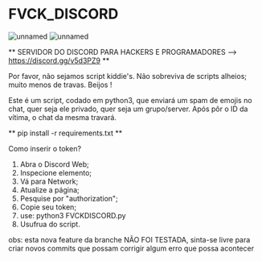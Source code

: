 # FVCK_DISCORD
![unnamed](https://i.imgur.com/q7Xg00T.png)
![unnamed](https://i.imgur.com/TcTMBco.png)






** SERVIDOR DO DISCORD PARA HACKERS E PROGRAMADORES --> https://discord.gg/v5d3PZ9 **


Por favor, não sejamos script kiddie's. Não sobreviva de scripts alheios; muito menos de travas. Beijos ! 

Este é um script, codado em python3, que enviará um spam de emojis no chat, quer seja ele privado, quer seja um grupo/server.
Após pôr o ID da vítima, o chat da mesma travará.

** pip install -r requirements.txt **

Como inserir o token?
   01. Abra o Discord Web;
   02. Inspecione elemento;
   03. Vá para Network;
   04. Atualize a página;
   05. Pesquise por "authorization";
   06. Copie seu token;
   07. use: python3 FVCKDISCORD.py <o token que voce copiou> 
   08. Usufrua do script.

obs: esta nova feature da branche NÃO FOI TESTADA, sinta-se livre para criar novos commits que possam corrigir algum erro que possa acontecer
   
   
